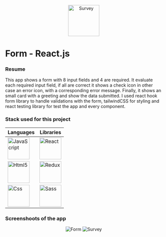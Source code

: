 <p align="center" width="100%">
  <img src="https://res.cloudinary.com/dp3chx1yj/image/upload/v1670088343/Formulary/survey_rme5pq.png" alt="Survey" width="100px" heigth="100px" />
</p>


# Form - React.js

### Resume

This app shows a form with 8 input fields and 4 are required. It evaluate each required input field, if all are correct it shows a check icon in other case an error icon, with a corresponding error message. Finally, it shows an small card with a greeting and show the data submitted. I used react hook form library to handle validations with the form, tailwindCSS for styling and react testing library for test the app and every component.

### Stack used for this project

| Languages  | Libraries |
| ------ | ------ |
| <img src="https://res.cloudinary.com/dp3chx1yj/image/upload/v1664324592/General%20data/javascript_kmrtc6.png" alt="JavaScript" width="70px" heigth="70px" />  | <img src="https://res.cloudinary.com/dp3chx1yj/image/upload/v1664324592/General%20data/react_cb0nfb.png" alt="React" width="70px" heigth="70px" />  |
| <img src="https://res.cloudinary.com/dp3chx1yj/image/upload/v1664324592/General%20data/html_pfowyr.png" alt="Html5" width="70px" heigth="70px" />  | <img src="https://res.cloudinary.com/dp3chx1yj/image/upload/v1664324592/General%20data/tailwind_l6eodf.png" alt="Redux" width="70px" heigth="70px" />  |
| <img src="https://res.cloudinary.com/dp3chx1yj/image/upload/v1664324592/General%20data/css_ol2bj6.png" alt="Css" width="70px" heigth="70px" />  | <img src="https://res.cloudinary.com/dp3chx1yj/image/upload/v1670086767/General%20data/react-testing-library_lntylq.png" alt="Sass" width="70px" heigth="70px" />  |


### Screenshoots of the app

<p align="center" width="100%">
  <img src="https://res.cloudinary.com/dp3chx1yj/image/upload/v1670085867/Formulary/form_obirfw.png" alt="Form" />
  <img src="https://res.cloudinary.com/dp3chx1yj/image/upload/v1670085762/Formulary/form-small-card_ylrp2y.png" alt="Survey" />
</p>
